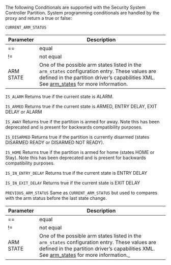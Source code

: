 
The following Conditionals are supported with the Security System Controller Partition. System programming conditionals are handled by the proxy and return a true or false:

`CURRENT_ARM_STATUS`

| Parameter | Description |
| --- | --- |
| == | equal |
| != | not equal |
| ARM STATE | One of the possible arm states listed in the `arm_states` configuration entry. These values are defined in the partition driver’s capabilities XML. See [arm_states][1] for more information.

`IS_ALARM`
Returns true if the current state is ALARM.

`IS_ARMED`
Returns true if the current state is ARMED, ENTRY DELAY, EXIT DELAY or ALARM

`IS_AWAY`
Returns true if the partition is armed for away. Note this has been deprecated and is present for backwards compatibility purposes.

`IS_DISARMED`
Returns true if the partition is currently disarmed (states DISARMED READY or DISARMED NOT READY).

`IS_HOME`
Returns true if the partition is armed for home (states HOME or Stay). Note this has been deprecated and is present for backwards compatibility purposes.

`IS_IN_ENTRY_DELAY`
Returns true if the current state is ENTRY DELAY

`IS_IN_EXIT_DELAY`
Returns true if the current state is EXIT DELAY

`PREVIOUS_ARM_STATUS`
Same as `CURRENT_ARM_STATUS` but used to compares with the arm status before the last state change.

| Parameter | Description |
| --- | --- |
| == | equal |
| != | not equal |
| ARM STATE | One of the possible arm states listed in the `arm_states` configuration entry. These values are defined in the partition driver’s capabilities XML. See [arm_states][2] for more information._|

[1]:	https://snap-one.github.io/docs-driverworks-proxyprotocol/#security-partition-capabilities
[2]:	https://snap-one.github.io/docs-driverworks-proxyprotocol/#security-partition-capabilities
